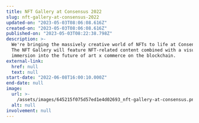 ```yaml
---
title: NFT Gallery at Consensus 2022
slug: nft-gallery-at-consensus-2022
updated-on: "2023-05-03T08:06:08.616Z"
created-on: "2023-05-03T08:06:08.616Z"
published-on: "2023-05-03T08:22:38.798Z"
description: >-
  We're bringing the massively creative world of NFTs to life at Consensus 2022.
  The NFT Gallery will feature NFT-related content combined with a visual
  immersion into the future of art x commerce on the blockchain.
external-link:
  href: null
  text: null
start-date: "2022-06-08T16:00:10.000Z"
end-date: null
image:
  url: >-
    /assets/images/645215f075d57ed1e4d02693_nft-gallery-at-consensus.png
  alt: null
involvement: null
---
```

